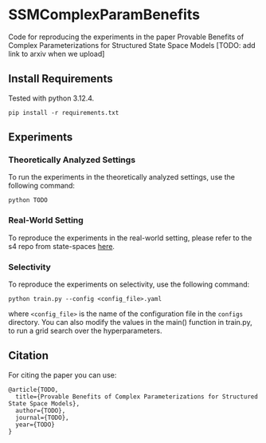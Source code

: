 # SSMComplexParamBenefits
Code for reproducing the experiments in the paper Provable Benefits of Complex Parameterizations for Structured State Space Models [TODO: add link to arxiv when we upload]

## Install Requirements
Tested with python 3.12.4.
```
pip install -r requirements.txt
```

## Experiments
### Theoretically Analyzed Settings
To run the experiments in the theoretically analyzed settings, use the following command:
```
python TODO
```
### Real-World Setting
To reproduce the experiments in the real-world setting, 
please refer to the s4 repo from state-spaces [here](https://github.com/state-spaces/s4/).

### Selectivity
To reproduce the experiments on selectivity, use the following command:
```
python train.py --config <config_file>.yaml
```
where `<config_file>` is the name of the configuration file in the `configs` directory.
You can also modify the values in the main() function in train.py, to run a grid search over the hyperparameters.

## Citation
For citing the paper you can use:
```
@article{TODO,
  title={Provable Benefits of Complex Parameterizations for Structured State Space Models},
  author={TODO},
  journal={TODO},
  year={TODO}
}
```

